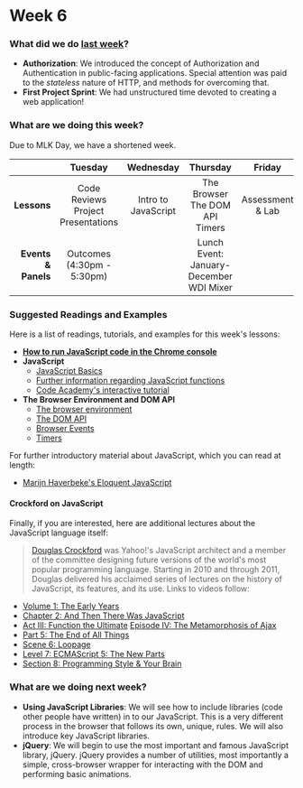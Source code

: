 # Week 6

### What did we do [last week](/w05/README.md)?

- **Authorization**: We introduced the concept of Authorization and Authentication in public-facing applications. Special attention was paid to the *stateless* nature of HTTP, and methods for overcoming that.
- **First Project Sprint**: We had unstructured time devoted to creating a web application!

### What are we doing this week?

Due to MLK Day, we have a shortened week.

|    | Tuesday | Wednesday | Thursday | Friday |
|---:|:-------:|:---------:|:--------:|:------:|
| **Lessons** | Code Reviews<br>Project Presentations | Intro to JavaScript | The Browser<br>The DOM API<br>Timers | Assessment & Lab |
| **Events &amp; Panels** | Outcomes<br>(4:30pm - 5:30pm) | | Lunch Event: January-December WDI Mixer | |

### Suggested Readings and Examples

Here is a list of readings, tutorials, and examples for this week's lessons:

- **[How to run JavaScript code in the Chrome console](https://developer.chrome.com/devtools/docs/console)**
- **JavaScript**
  + [JavaScript Basics](https://developer.mozilla.org/en-US/Learn/Getting_started_with_the_web/JavaScript_basics)
  + [Further information regarding JavaScript functions](https://developer.mozilla.org/en-US/docs/Web/JavaScript/Guide/Functions)
  + [Code Academy's interactive tutorial](http://www.codecademy.com/en/tracks/javascript)
- **The Browser Environment and DOM API**
  + [The browser environment](http://javascript.info/tutorial/browser-environment)
  + [The DOM API](https://developer.mozilla.org/en-US/docs/Web/API/Document_Object_Model/Introduction)
  + [Browser Events](https://developer.mozilla.org/en-US/docs/Web/API/Event)
  + [Timers](https://developer.mozilla.org/en-US/Add-ons/Code_snippets/Timers)

For further introductory material about JavaScript, which you can read at length:

- [Marijn Haverbeke's Eloquent JavaScript](http://eloquentjavascript.net/1st_edition/contents.html)

#### Crockford on JavaScript

Finally, if you are interested, here are additional lectures about the JavaScript
language itself:

> [Douglas Crockford][crockford] was Yahoo!'s JavaScript architect and a member of the committee designing future versions of the world's most popular programming language. Starting in 2010 and through 2011, Douglas delivered his acclaimed series of lectures on the history of JavaScript, its features, and its use. Links to videos follow:

<!-- crockford videos -->
[crockford]: http://en.wikipedia.org/wiki/Douglas_Crockford
- [Volume 1: The Early Years](https://www.youtube.com/watch?v=JxAXlJEmNMg)
- [Chapter 2: And Then There Was JavaScript](https://www.youtube.com/watch?v=RO1Wnu-xKoY)
- [Act III: Function the Ultimate](https://www.youtube.com/watch?v=ya4UHuXNygM)
[Episode IV: The Metamorphosis of Ajax](https://www.youtube.com/watch?v=Fv9qT9joc0M)
- [Part 5: The End of All Things](https://www.youtube.com/watch?v=47Ceot8yqeI)
- [Scene 6: Loopage](https://www.youtube.com/watch?v=QgwSUtYSUqA)
- [Level 7: ECMAScript 5: The New Parts](https://www.youtube.com/watch?v=UTEqr0IlFKY)
- [Section 8: Programming Style & Your Brain](https://www.youtube.com/watch?v=taaEzHI9xyY)

### What are we doing next week?

- **Using JavaScript Libraries**: We will see how to include libraries (code
  other people have written) in to our JavaScript. This is a very different
  process in the browser that follows its own, unique, rules. We will also
  introduce key JavaScript libraries.
- **jQuery**: We will begin to use the most important and famous JavaScript
  library, jQuery. jQuery provides a number of utilities, most importantly
  a simple, cross-browser wrapper for interacting with the DOM and performing
  basic animations.
